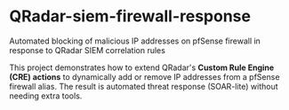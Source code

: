 # QRadar-siem-firewall-response
Automated blocking of malicious IP addresses on pfSense firewall in response to QRadar SIEM correlation rules

This project demonstrates how to extend QRadar's **Custom Rule Engine (CRE) actions** to dynamically add or remove IP addresses from a pfSense firewall alias. The result is automated threat response (SOAR-lite) without needing extra tools.
